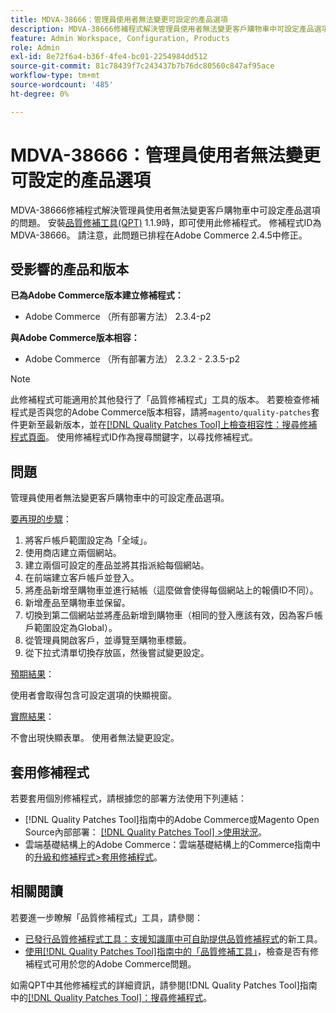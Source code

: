 ```yaml
---
title: MDVA-38666：管理員使用者無法變更可設定的產品選項
description: MDVA-38666修補程式解決管理員使用者無法變更客戶購物車中可設定產品選項的問題。 安裝[Quality Patches Tool (QPT)](https://experienceleague.adobe.com/en/docs/commerce-knowledge-base/kb/announcements/commerce-announcements/magento-quality-patches-released-new-tool-to-self-serve-quality-patches) 1.1.9後，即可使用此修補程式。 修補程式ID為MDVA-38666。 請注意，此問題已排程在Adobe Commerce 2.4.5中修正。
feature: Admin Workspace, Configuration, Products
role: Admin
exl-id: 8e72f6a4-b36f-4fe4-bc01-2254984dd512
source-git-commit: 81c78439f7c243437b7b76dc80560c847af95ace
workflow-type: tm+mt
source-wordcount: '485'
ht-degree: 0%

---
```


# MDVA-38666：管理員使用者無法變更可設定的產品選項

MDVA-38666修補程式解決管理員使用者無法變更客戶購物車中可設定產品選項的問題。 安裝[品質修補工具(QPT)](https://experienceleague.adobe.com/en/docs/commerce-knowledge-base/kb/announcements/commerce-announcements/magento-quality-patches-released-new-tool-to-self-serve-quality-patches) 1.1.9時，即可使用此修補程式。 修補程式ID為MDVA-38666。 請注意，此問題已排程在Adobe Commerce 2.4.5中修正。

## 受影響的產品和版本

**已為Adobe Commerce版本建立修補程式：**

* Adobe Commerce （所有部署方法） 2.3.4-p2

**與Adobe Commerce版本相容：**

* Adobe Commerce （所有部署方法） 2.3.2 - 2.3.5-p2

>[!NOTE]
>
>此修補程式可能適用於其他發行了「品質修補程式」工具的版本。 若要檢查修補程式是否與您的Adobe Commerce版本相容，請將`magento/quality-patches`套件更新至最新版本，並在[[!DNL Quality Patches Tool]上檢查相容性：搜尋修補程式頁面](https://experienceleague.adobe.com/en/docs/commerce-knowledge-base/kb/announcements/commerce-announcements/magento-quality-patches-released-new-tool-to-self-serve-quality-patches)。 使用修補程式ID作為搜尋關鍵字，以尋找修補程式。

## 問題

管理員使用者無法變更客戶購物車中的可設定產品選項。

<u>要再現的步驟</u>：

1. 將客戶帳戶範圍設定為「全域」。
1. 使用商店建立兩個網站。
1. 建立兩個可設定的產品並將其指派給每個網站。
1. 在前端建立客戶帳戶並登入。
1. 將產品新增至購物車並進行結帳（這麼做會使得每個網站上的報價ID不同）。
1. 新增產品至購物車並保留。
1. 切換到第二個網站並將產品新增到購物車（相同的登入應該有效，因為客戶帳戶範圍設定為Global）。
1. 從管理員開啟客戶，並導覽至購物車標籤。
1. 從下拉式清單切換存放區，然後嘗試變更設定。

<u>預期結果</u>：

使用者會取得包含可設定選項的快顯視窗。

<u>實際結果</u>：

不會出現快顯表單。 使用者無法變更設定。

## 套用修補程式

若要套用個別修補程式，請根據您的部署方法使用下列連結：

* [!DNL Quality Patches Tool]指南中的Adobe Commerce或Magento Open Source內部部署： [[!DNL Quality Patches Tool] >使用狀況](/help/tools/quality-patches-tool/usage.md)。
* 雲端基礎結構上的Adobe Commerce：雲端基礎結構上的Commerce指南中的[升級和修補程式>套用修補程式](https://experienceleague.adobe.com/docs/commerce-cloud-service/user-guide/develop/upgrade/apply-patches.html)。

## 相關閱讀

若要進一步瞭解「品質修補程式」工具，請參閱：

* [已發行品質修補程式工具：支援知識庫中可自助提供品質修補程式](https://experienceleague.adobe.com/en/docs/commerce-knowledge-base/kb/announcements/commerce-announcements/magento-quality-patches-released-new-tool-to-self-serve-quality-patches)的新工具。
* [使用[!DNL Quality Patches Tool]指南中的「品質修補工具」](/help/tools/quality-patches-tool/patches-available-in-qpt/check-patch-for-magento-issue-with-magento-quality-patches.md)，檢查是否有修補程式可用於您的Adobe Commerce問題。

如需QPT中其他修補程式的詳細資訊，請參閱[!DNL Quality Patches Tool]指南中的[[!DNL Quality Patches Tool]：搜尋修補程式](https://experienceleague.adobe.com/tools/commerce-quality-patches/index.html)。
